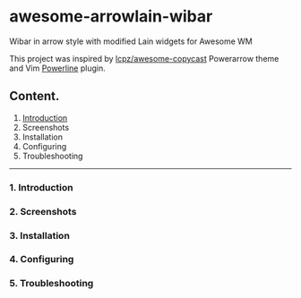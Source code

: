# awesome-arrowlain-wibar
Wibar in arrow style with modified Lain widgets for Awesome WM

This project was inspired by <a href="https://github.com/lcpz/awesome-copycats">lcpz/awesome-copycast<a> Powerarrow theme and Vim <a href="https://github.com/powerline/powerline">Powerline<a> plugin. 

<h2>Content.</h2>
<ol>
  <li><a href="#Introduction">Introduction</a></li>
  <li>Screenshots</li>
  <li>Installation</li>
  <li>Configuring</li>
  <li>Troubleshooting</li>
</ol>

<hr>

<h3><a name="Introduction">1. Introduction</a></h3>

<h3>2. Screenshots</h3>

<h3>3. Installation</h3>

<h3>4. Configuring</h3>

<h3>5. Troubleshooting</h3>
